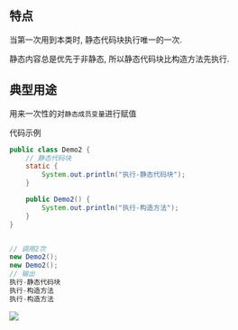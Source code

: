 ## 特点

当第一次用到本类时, 静态代码块执行唯一的一次.

静态内容总是优先于非静态, 所以静态代码块比构造方法先执行.

## 典型用途

用来一次性的对`静态成员变量`进行赋值



代码示例

```java
public class Demo2 {
    // 静态代码块
    static {
        System.out.println("执行-静态代码块");
    }

    public Demo2() {
        System.out.println("执行-构造方法");
    }
}


// 调用2次
new Demo2();
new Demo2();
// 输出
执行-静态代码块
执行-构造方法
执行-构造方法


```

![](https://pic.superbed.cn/item/5e0802f676085c32892b211d.jpg)




























